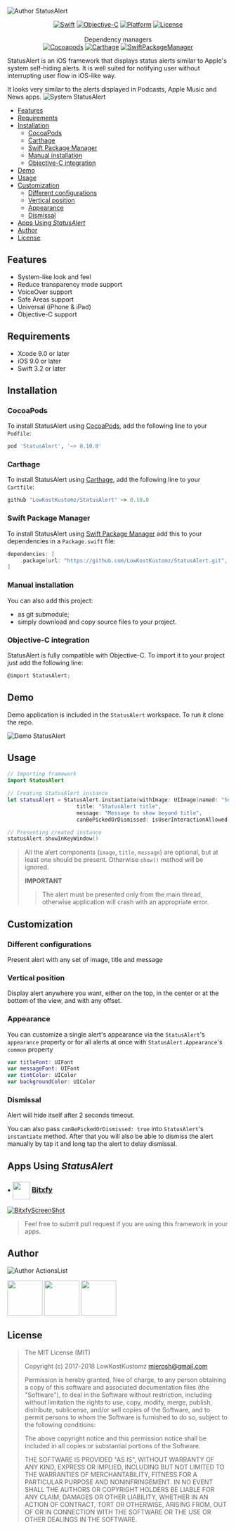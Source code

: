 ![Author StatusAlert](https://assets.gitlab-static.net/ZEBSTER/FrameworksAssets/raw/master/StatusAlert/StatusAlertHeader.png)

<p align="center">
<a href=""><img alt="Swift" src="https://img.shields.io/badge/Swift-3.2+-orange.svg?style=flat" /></a>
<a href=""><img alt="Objective-C" src="https://img.shields.io/badge/Objective--C-supported-blue.svg?style=flat" /></a>
<a href="http://cocoapods.org/pods/StatusAlert"><img alt="Platform" src="https://img.shields.io/cocoapods/p/StatusAlert.svg?style=flat&label=Platform" /></a>
<a href="https://raw.githubusercontent.com/LowKostKustomz/StatusAlert/master/LICENSE"><img alt="License" src="https://img.shields.io/cocoapods/l/StatusAlert.svg?style=flat&label=License" /></a>
<br /><br />Dependency managers<br />
<a href="http://cocoapods.org/pods/StatusAlert"><img alt="Cocoapods" src="https://img.shields.io/cocoapods/v/StatusAlert.svg?style=flat&label=Cocoapods" /></a>
<a href="https://github.com/Carthage/Carthage"><img alt="Carthage" src="https://img.shields.io/badge/Carthage-compatible-4BC51D.svg?style=flat" /></a>
<a href="https://swiftpkgs.ng.bluemix.net/package/LowKostKustomz/StatusAlert"><img alt="SwiftPackageManager" src="https://img.shields.io/badge/Swift_Package_Manager-compatible-orange.svg?style=flat" /></a>
<br />
</p>




StatusAlert is an iOS framework that displays status alerts similar to Apple's system self-hiding alerts. It is well suited for notifying user without interrupting user flow in iOS-like way.

It looks very similar to the alerts displayed in Podcasts, Apple Music and News apps.
![System StatusAlert](https://raw.githubusercontent.com/LowKostKustomz/StatusAlert/master/Assets/iPhonesWithSystemAlerts.png)

 - [Features](#features)
 - [Requirements](#requirements)
 - [Installation](#installation)
	- [CocoaPods](#cocoapods)
	- [Carthage](#carthage)
	- [Swift Package Manager](#swift-package-manager)
	- [Manual installation](#manual-installation)
	- [Objective-C integration](#objective-c-integration)
 - [Demo](#demo)
 - [Usage](#usage)
 - [Customization](#customization)
 	- [Different configurations](#different-configurations)
 	- [Vertical position](#vertical-position)
 	- [Appearance](#appearance)
 	- [Dismissal](#dismissal)
 - [Apps Using _StatusAlert_](#apps-using-statusalert)
 - [Author](#author)
 - [License](#license)

## Features

* System-like look and feel
* Reduce transparency mode support
* VoiceOver support
* Safe Areas support
* Universal (iPhone & iPad)
* Objective-C support

## Requirements

* Xcode 9.0 or later
* iOS 9.0 or later
* Swift 3.2 or later

## Installation

### CocoaPods

To install StatusAlert using [CocoaPods](http://cocoapods.org), add the following line to your `Podfile`:

```ruby
pod 'StatusAlert', '~> 0.10.0'
```

### Carthage

To install StatusAlert using [Carthage](https://github.com/Carthage/Carthage), add the following line to your `Cartfile`:

```ruby
github "LowKostKustomz/StatusAlert" ~> 0.10.0
```

### Swift Package Manager

To install StatusAlert using [Swift Package Manager](https://github.com/apple/swift-package-manager) add this to your dependencies in a `Package.swift` file:

```swift
dependencies: [
    .package(url: "https://github.com/LowKostKustomz/StatusAlert.git", .exact("0.10.0"))
]
```

### Manual installation

You can also add this project:
 * as git submodule;
 * simply download and copy source files to your project.

### Objective-C integration

StatusAlert is fully compatible with Objective-C. To import it to your project just add the following line:

```objective-c
@import StatusAlert;
```

## Demo

Demo application is included in the `StatusAlert` workspace. To run it clone the repo.

![Demo StatusAlert](https://raw.githubusercontent.com/LowKostKustomz/StatusAlert/master/Assets/iPhonesWithStatusAlert.png)

## Usage

```swift
// Importing framework
import StatusAlert

// Creating StatusAlert instance
let statusAlert = StatusAlert.instantiate(withImage: UIImage(named: "Some image name"),
					  title: "StatusAlert title",
					  message: "Message to show beyond title",
					  canBePickedOrDismissed: isUserInteractionAllowed)

// Presenting created instance
statusAlert.showInKeyWindow()
```
> All the alert components (`image`, `title`, `message`) are optional, but at least one should be present. Otherwise `show()` method will be ignored.
>
> **IMPORTANT**
>  > The alert must be presented only from the main thread, otherwise application will crash with an appropriate error.

## Customization

### Different configurations

Present alert with any set of image, title and message

### Vertical position

Display alert anywhere you want, either on the top, in the center or at the bottom of the view, and with any offset.

### Appearance

You can customize a single alert's appearance via the `StatusAlert`'s `appearance` property or for all alerts at once with `StatusAlert.Appearance`'s `common` property

```swift
var titleFont: UIFont
var messageFont: UIFont
var tintColor: UIColor
var backgroundColor: UIColor
```

### Dismissal

Alert will hide itself after 2 seconds timeout.

You can also pass `canBePickedOrDismissed: true` into `StatusAlert`'s `instantiate` method. After that you will also be able to dismiss the alert manually by tap it and long tap the alert to delay dismissal.

## Apps Using _StatusAlert_

[BitxfyAppStoreLink]: https://itunes.apple.com/us/app/bitxfy-bitcoin-wallet/id1326910438?ls=1&mt=8

### • <img src="https://raw.githubusercontent.com/LowKostKustomz/StatusAlert/master/Assets/BitxfyIcon.png" align="center" width="40"> [Bitxfy][BitxfyAppstoreLink]

[![BitxfyScreenShot](https://raw.githubusercontent.com/LowKostKustomz/StatusAlert/master/Assets/BitxfyStatusAlert.png)][BitxfyAppstoreLink]

> Feel free to submit pull request if you are using this framework in your apps.

## Author

[FrameworksRepo]: https://github.com/LowKostKustomz/Frameworks

![Author ActionsList](https://assets.gitlab-static.net/ZEBSTER/FrameworksAssets/raw/master/ActionsList/ActionsListAuthor.png)

[<img src="https://assets.gitlab-static.net/ZEBSTER/FrameworksAssets/raw/master/Socials/Twitter.png" width="80">](https://twitter.com/LowKostKustomz)
[<img src="https://assets.gitlab-static.net/ZEBSTER/FrameworksAssets/raw/master/Socials/Email.png" width="80">](mierosh@gmail.com)
[<img src="https://assets.gitlab-static.net/ZEBSTER/FrameworksAssets/raw/master/Socials/Portfolio.png" width="80">][FrameworksRepo]

## License

> The MIT License (MIT)
>
> Copyright (c) 2017-2018 LowKostKustomz <mierosh@gmail.com>
>
> Permission is hereby granted, free of charge, to any person obtaining a copy
> of this software and associated documentation files (the "Software"), to deal
> in the Software without restriction, including without limitation the rights
> to use, copy, modify, merge, publish, distribute, sublicense, and/or sell
> copies of the Software, and to permit persons to whom the Software is
> furnished to do so, subject to the following conditions:
> 
> The above copyright notice and this permission notice shall be included in
> all copies or substantial portions of the Software.
> 
> THE SOFTWARE IS PROVIDED "AS IS", WITHOUT WARRANTY OF ANY KIND, EXPRESS OR
> IMPLIED, INCLUDING BUT NOT LIMITED TO THE WARRANTIES OF MERCHANTABILITY,
> FITNESS FOR A PARTICULAR PURPOSE AND NONINFRINGEMENT. IN NO EVENT SHALL THE
> AUTHORS OR COPYRIGHT HOLDERS BE LIABLE FOR ANY CLAIM, DAMAGES OR OTHER
> LIABILITY, WHETHER IN AN ACTION OF CONTRACT, TORT OR OTHERWISE, ARISING FROM,
> OUT OF OR IN CONNECTION WITH THE SOFTWARE OR THE USE OR OTHER DEALINGS IN
> THE SOFTWARE.

